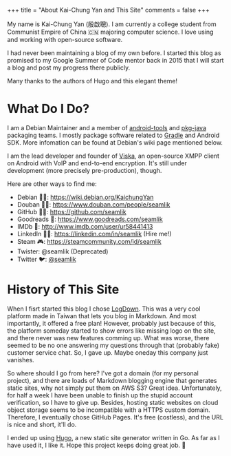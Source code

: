 +++
title = "About Kai-Chung Yan and This Site"
comments = false
+++

My name is Kai-Chung Yan (殷啟聰). I am currently a college student from Communist Empire of China 🇨🇳 majoring computer science. I love using and working with open-source software.

I had never been maintaining a blog of my own before. I started this blog as promised to my Google Summer of Code mentor back in 2015 that I will start a blog and post my progress there publicly.

Many thanks to the authors of Hugo and this elegant theme!

What Do I Do?
=============

I am a Debian Maintainer and a member of [android-tools](https://wiki.debian.org/AndroidTools) and [pkg-java](https://pkg-java.alioth.debian.org) packaging teams. I mostly package software related to [Gradle](https://gradle.org) and Android SDK. More infomation can be found at Debian's wiki page mentioned below.

I am the lead developer and founder of [Viska](http://github.com/seamlik/libviska-java), an open-source XMPP client on Android with VoIP and end-to-end encryption. It's still under development (more precisely pre-production), though.

Here are other ways to find me:

  * Debian 👨‍💻: https://wiki.debian.org/KaichungYan
  * Douban 📖🎦: https://www.douban.com/people/seamlik
  * GitHub 👨‍💻: https://github.com/seamlik
  * Goodreads 📖: https://www.goodreads.com/seamlik
  * IMDb 🎦: http://www.imdb.com/user/ur58441413
  * LinkedIn 👨‍💼: https://linkedin.com/in/seamlik (Hire me!)
  * Steam 🎮: https://steamcommunity.com/id/seamlik
  * Twister: @seamlik (Deprecated)
  * Twitter 🐦: [@seamlik](https://twitter.com/seamlik)

History of This Site
====================

When I fisrt started this blog I chose [LogDown](https://logdown.com). This was a very cool platform made in Taiwan that lets you blog in Markdown. And most importantly, it offered a free plan! However, probably just because of this, the platform someday started to show errors like missing logo on the site, and there never was new features comming up. What was worse, there seemed to be no one answering my questions through that (probably fake) customer service chat. So, I gave up. Maybe oneday this company just vanishes.

So where should I go from here? I've got a domain (for my personal project), and there are loads of Markdown blogging engine that generates static sites, why not simply put them on AWS S3? Great idea. Unfortunately, for half a week I have been unable to finish up the stupid account verification, so I have to give up. Besides, hosting static websites on cloud object storage seems to be incompatible with a HTTPS custom domain. Therefore, I eventually chose GitHub Pages. It's free (costless), and the URL is nice and short, it'll do.

I ended up using [Hugo](https://gohugo.io), a new static site generator written in Go. As far as I have used it, I like it. Hope this project keeps doing great job. 🤔
